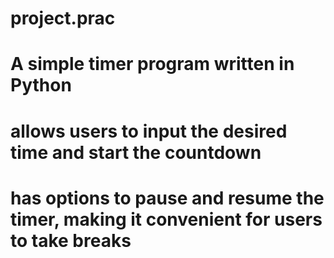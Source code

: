# project.prac
# A simple timer program written in Python 
# allows users to input the desired time and start the countdown
# has options to pause and resume the timer, making it convenient for users to take breaks 
